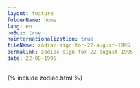 ```yaml
---
layout: feature
folderName: home
lang: en
noBox: true
nointernationalization: true
fileName: zodiac-sign-for-22-august-1995
permalink: zodiac-sign-for-22-august-1995
date: 22-08-1995
---
```

{% include zodiac.html %}
